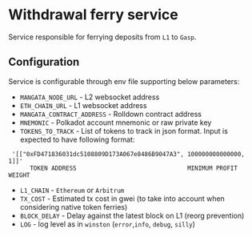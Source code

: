 # Withdrawal ferry service
Service responsible for ferrying deposits from `L1` to `Gasp`.  

## Configuration
Service is configurable through env file supporting below parameters:
 * `MANGATA_NODE_URL` - L2 websocket address
 * `ETH_CHAIN_URL` -  L1 websocket address
 * `MANGATA_CONTRACT_ADDRESS` - Rolldown contract address
 * `MNEMONIC` - Polkadot account mnemonic or raw private key
 * `TOKENS_TO_TRACK` - List of tokens to track in json format. Input is expected to have following format: 
```
 '[["0xFD471836031dc5108809D173A067e8486B9047A3", 100000000000000, 1]]'
      TOKEN ADDRESS                               MINIMUM PROFIT   WEIGHT

```
 * `L1_CHAIN` - `Ethereum` or `Arbitrum`
 * `TX_COST` - Estimated tx cost in gwei (to take into account when considering native token ferries)
 * `BLOCK_DELAY` - Delay against the latest block on L1 (reorg prevention)
 * `LOG` - log level as in `winston` (`error`,`info`, `debug`, `silly`)
